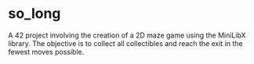 # so_long
A 42 project involving the creation of a 2D maze game using the MiniLibX library. The objective is to collect all collectibles and reach the exit in the fewest moves possible.
